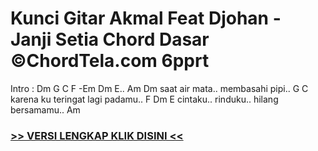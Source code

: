 
 # Kunci Gitar Akmal Feat Djohan - Janji Setia Chord Dasar ©ChordTela.com 6pprt


Intro : Dm G C F -Em Dm E.. Am Dm saat air mata.. membasahi pipi.. G C karena ku teringat lagi padamu.. F Dm E cintaku.. rinduku.. hilang bersamamu.. Am

###  <a href="https://shortlighzx.web.app?sq=Kunci Gitar Akmal Feat Djohan - Janji Setia Chord Dasar ©ChordTela.com"> >> VERSI LENGKAP KLIK DISINI << </a>
